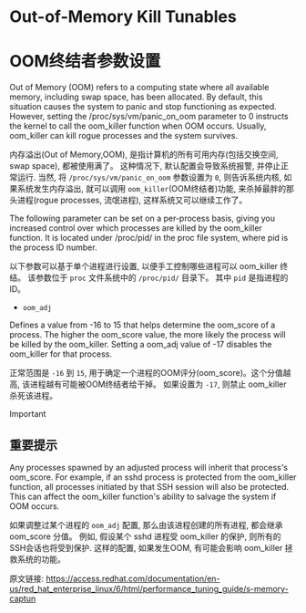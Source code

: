 
# Out-of-Memory Kill Tunables

# OOM终结者参数设置

Out of Memory (OOM) refers to a computing state where all available memory, including swap space, has been allocated. By default, this situation causes the system to panic and stop functioning as expected. However, setting the /proc/sys/vm/panic_on_oom parameter to 0 instructs the kernel to call the oom_killer function when OOM occurs. Usually, oom_killer can kill rogue processes and the system survives.

内存溢出(Out of Memory,OOM), 是指计算机的所有可用内存(包括交换空间, swap space), 都被使用满了。 这种情况下, 默认配置会导致系统报警, 并停止正常运行. 当然, 将 `/proc/sys/vm/panic_on_oom` 参数设置为 `0`, 则告诉系统内核, 如果系统发生内存溢出, 就可以调用 `oom_killer`(OOM终结者)功能, 来杀掉最胖的那头进程(rogue processes, 流氓进程), 这样系统又可以继续工作了。

The following parameter can be set on a per-process basis, giving you increased control over which processes are killed by the oom_killer function. It is located under /proc/pid/ in the proc file system, where pid is the process ID number.

以下参数可以基于单个进程进行设置, 以便手工控制哪些进程可以 oom_killer 终结。 该参数位于 `proc` 文件系统中的 `/proc/pid/` 目录下。 其中 `pid` 是指进程的ID。

- `oom_adj`

Defines a value from -16 to 15 that helps determine the oom_score of a process. The higher the oom_score value, the more likely the process will be killed by the oom_killer. Setting a oom_adj value of -17 disables the oom_killer for that process.

正常范围是 `-16` 到 `15`, 用于确定一个进程的OOM评分(oom_score)。这个分值越高, 该进程越有可能被OOM终结者给干掉。 如果设置为 `-17`, 则禁止 oom_killer 杀死该进程。

Important

## 重要提示

Any processes spawned by an adjusted process will inherit that process's oom_score. For example, if an sshd process is protected from the oom_killer function, all processes initiated by that SSH session will also be protected. This can affect the oom_killer function's ability to salvage the system if OOM occurs.

如果调整过某个进程的 `oom_adj` 配置, 那么由该进程创建的所有进程, 都会继承 oom_score 分值。 例如, 假设某个 sshd 进程受 oom_killer 的保护, 则所有的 SSH会话也将受到保护. 这样的配置, 如果发生OOM, 有可能会影响 oom_killer 拯救系统的功能。




原文链接: <https://access.redhat.com/documentation/en-us/red_hat_enterprise_linux/6/html/performance_tuning_guide/s-memory-captun>

